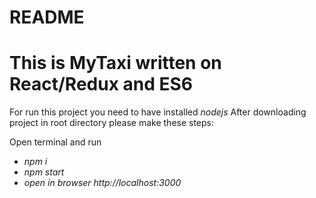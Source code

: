# README #

This is MyTaxi written on React/Redux and ES6
====

For run this project you need to have installed *nodejs*
After downloading project in root directory please make these steps:

Open terminal and run

* *npm i*
* *npm start*
* *open in browser http://localhost:3000*
